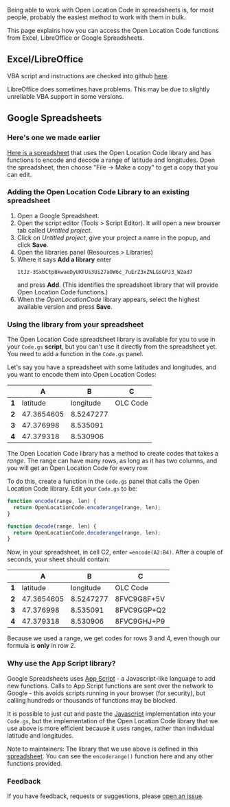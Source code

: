 Being able to work with Open Location Code in spreadsheets is, for most people, probably the easiest method to work with them in bulk.

This page explains how you can access the Open Location Code functions from Excel, LibreOffice or Google Spreadsheets.

## Excel/LibreOffice

VBA script and instructions are checked into github [here](https://github.com/google/open-location-code/tree/master/visualbasic).

LibreOffice does sometimes have problems. This may be due to slightly unreliable VBA support in some versions.

## Google Spreadsheets

### Here's one we made earlier

[Here is a spreadsheet](https://docs.google.com/spreadsheets/d/1WN-j2cmAA05AAumpnhowcuAhUJZsAwpfNCy25wpfKL8/edit?usp=sharing) that uses the Open Location Code library and has functions to encode and decode a range of latitude and longitudes. Open the spreadsheet, then choose "File -> Make a copy" to get a copy that you can edit.

### Adding the Open Location Code Library to an existing spreadsheet

1. Open a Google Spreadsheet.
1. Open the script editor (Tools > Script Editor). It will open a new browser tab called _Untitled project_.
1. Click on _Untitled project_, give your project a name in the popup, and click **Save**.
1. Open the libraries panel (Resources > Libraries)
1. Where it says **Add a library** enter
    ```
    1tJz-3SxbCtp8kwaeDyUKFUs3Ui27aOW6c_7uErZ3xZNLGsGPJ3_W2ad7
    ```
    and press **Add**. (This identifies the spreadsheet library that will provide Open Location Code functions.)
1. When the _OpenLocationCode_ library appears, select the highest available version and press **Save**.

### Using the library from your spreadsheet

The Open Location Code spreadsheet library is available for you to use in your `Code.gs` **script**, but you can't use it directly from the spreadsheet yet. You need to add a function in the `Code.gs` panel.

Let's say you have a spreadsheet with some latitudes and longitudes, and you want to encode them into Open Location Codes:

|  | A | B | C |
|--|---|---|---|
| **1** | latitude | longitude | OLC Code|
| **2** | 47.3654605 | 8.5247277 | |
| **3** | 47.376998 | 8.535091 | |
| **4** | 47.379318 | 8.530906 | |

The Open Location Code library has a method to create codes that takes a *range*. The range can have many rows, as long as it has two columns, and you will get an Open Location Code for every row.

To do this, create a function in the `Code.gs` panel that calls the Open Location Code library. Edit your `Code.gs` to be:

```javascript
function encode(range, len) {
  return OpenLocationCode.encoderange(range, len);
}

function decode(range, len) {
  return OpenLocationCode.decoderange(range, len);
}
```

Now, in your spreadsheet, in cell C2, enter `=encode(A2:B4)`. After a couple of seconds, your sheet should contain:

|  | A | B | C |
|--|---|---|---|
| **1** | latitude | longitude | OLC Code|
| **2** | 47.3654605 | 8.5247277 | 8FVC9G8F+5V |
| **3** | 47.376998 | 8.535091 | 8FVC9GGP+Q2 |
| **4** | 47.379318 | 8.530906 | 8FVC9GHJ+P9 |

Because we used a range, we get codes for rows 3 and 4, even though our formula is **only** in row 2.

### Why use the App Script library?

Google Spreadsheets uses [App Script](https://developers.google.com/apps-script/) - a Javascript-like language to add new functions. Calls to App Script functions are sent over the network to Google - this avoids scripts running in your browser (for security), but calling hundreds or thousands of functions may be blocked.

It is possible to just cut and paste the [Javascript](https://github.com/google/open-location-code/blob/master/js/src/openlocationcode.js) implementation into your `Code.gs`, but the implementation of the Open Location Code library that we use above is more efficient because it uses ranges, rather than individual latitude and longitudes.

Note to maintainers: The library that we use above is defined in this [spreadsheet](https://docs.google.com/spreadsheets/d/1Yvew4fPhqG1UmCkGj28dM6G-0vzst_VuT7_8d048in8/edit). You can see the `encoderange()` function here and any other functions provided.

### Feedback

If you have feedback, requests or suggestions, please [open an issue](https://github.com/google/open-location-code/issues/new).